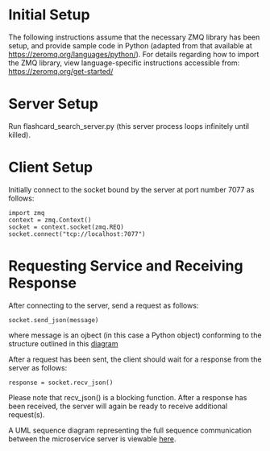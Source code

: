 # Initial Setup

The following instructions assume that the necessary ZMQ library has been setup, and provide
sample code in Python (adapted from that available at https://zeromq.org/languages/python/).
For details regarding how to import the ZMQ library, view language-specific
instructions accessible from: https://zeromq.org/get-started/

# Server Setup

Run flashcard_search_server.py (this server process loops infinitely until killed).

# Client Setup

Initially connect to the socket bound by the server at port number 7077 as follows: 
~~~
import zmq
context = zmq.Context()
socket = context.socket(zmq.REQ)
socket.connect("tcp://localhost:7077")
~~~

# Requesting Service and Receiving Response

After connecting to the server, send a request as follows:
~~~
socket.send_json(message)
~~~

where message is an ojbect (in this case a Python object) conforming to the structure
outlined in this [diagram]((uml_message_structure.jpeg))

After a request has been sent, the client should wait for a response from the server as follows:
~~~
response = socket.recv_json()
~~~

Please note that recv_json() is a blocking function. After a response has been received, the server
will again be ready to receive additional request(s).

A UML sequence diagram representing the full sequence communication between the microservice server
is viewable [here](uml_sequence_diagram.jpeg).